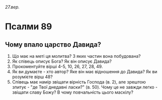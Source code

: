 
_27.вер._

# Псалми 89

## Чому впало царство Давида?
1. Що має на меті ця молитва? З яких частин вона побудована?
2. Як співець описує Бога? Як він описує Давида?
3. Прокоментуйте вірші 4-5, 10, 26, 27, 28, 49.
4. Як ви думаєте - хто автор? Яке він має відношення до Давида? Як ви розумієте вірш 48?
5. Співець має намір звіщати вірність Господа (в. 2), але зрештою зпитує - "де Твої днедавні ласки?" (в. 50). Чому це не завжди легко - звіщати славу Божу? В чому повчальність цього маскілу?
